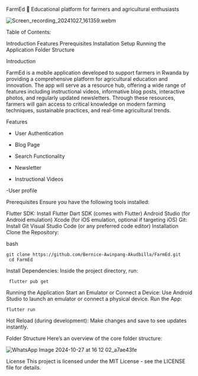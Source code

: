 FarmEd 🌱
Educational platform for farmers and agricultural enthusiasts

![Screen_recording_20241027_161359.webm](https://github.com/user-attachments/assets/e061524f-754e-4d60-bd96-0e706af2f72d)


Table of Contents:

Introduction
Features
Prerequisites
Installation
Setup
Running the Application
Folder Structure


Introduction

FarmEd is a mobile application developed to support farmers in Rwanda by providing a comprehensive platform for agricultural education and innovation. The app will serve as a resource hub, offering a wide range of features including instructional videos, informative blog posts, interactive photos, and regularly updated newsletters. Through these resources, farmers will gain access to critical knowledge on modern farming techniques, sustainable practices, and real-time agricultural trends.

Features
- User Authentication
  
- Blog Page
  
- Search Functionality

- Newsletter

- Instructional Videos

-User profile


Prerequisites
Ensure you have the following tools installed:

Flutter SDK: Install Flutter
Dart SDK (comes with Flutter)
Android Studio (for Android emulation)
Xcode (for iOS emulation, optional if targeting iOS)
Git: Install Git
Visual Studio Code (or any preferred code editor)
Installation
Clone the Repository:

bash

    git clone https://github.com/Bernice-Awinpang-Akudbilla/FarmEd.git  
     cd FarmEd
Install Dependencies:
Inside the project directory, run:

     flutter pub get

Running the Application
Start an Emulator or Connect a Device:
Use Android Studio to launch an emulator or connect a physical device.
Run the App:

    flutter run
Hot Reload (during development):
Make changes and save to see updates instantly.

Folder Structure
Here’s an overview of the core folder structure:

![WhatsApp Image 2024-10-27 at 16 12 02_a7ae43fe](https://github.com/user-attachments/assets/6c2906a3-e982-4f4b-8b34-8821a6353fcb)


License
This project is licensed under the MIT License - see the LICENSE file for details.

